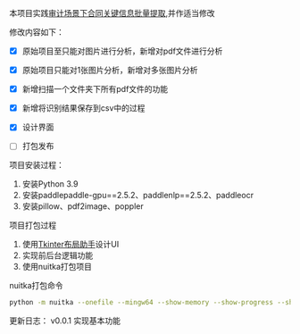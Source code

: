 

本项目实践[审计场景下合同关键信息批量提取](https://aistudio.baidu.com/projectdetail/4434018?contributionType=1),并作适当修改

修改内容如下：
- [x] 原始项目至只能对图片进行分析，新增对pdf文件进行分析
- [x] 原始项目只能对1张图片分析，新增对多张图片分析
- [x] 新增扫描一个文件夹下所有pdf文件的功能
- [x] 新增将识别结果保存到csv中的过程
- [x] 设计界面
- [ ] 打包发布


项目安装过程：
1. 安装Python 3.9
2. 安装paddlepaddle-gpu==2.5.2、paddlenlp==2.5.2、paddleocr
3. 安装pillow、pdf2image、poppler


项目打包过程
1. 使用[Tkinter布局助手](https://www.pytk.net)设计UI
2. 实现前后台逻辑功能
3. 使用nuitka打包项目


nuitka打包命令
```bash
python -m nuitka --onefile --mingw64 --show-memory --show-progress --show-modules --plugin-enable=pylint-warnings --plugin-enable=pkg-resources --plugin-enable=numpy --enable-plugin=tk-inter --windows-company-name=EHOLLY --windows-product-name=GetPDFKeyInformation --windows-file-version=0.0.1 --windows-product-version=0.0.1  --windows-file-description="PDF关键信息提取工具" main.py
```

更新日志：
v0.0.1 实现基本功能